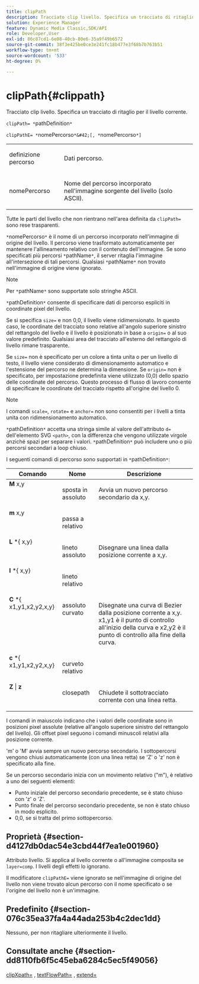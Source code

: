 ```yaml
---
title: clipPath
description: Tracciato clip livello. Specifica un tracciato di ritaglio per il livello corrente.
solution: Experience Manager
feature: Dynamic Media Classic,SDK/API
role: Developer,User
exl-id: 86c87cd1-6e08-40cb-80e6-35a9f49b6572
source-git-commit: 38f3e425be0ce3e241fc18b477e3f68b7b763b51
workflow-type: tm+mt
source-wordcount: '533'
ht-degree: 0%

---
```


# clipPath{#clippath}

Tracciato clip livello. Specifica un tracciato di ritaglio per il livello corrente.

`clipPath= *`pathDefinition`*`

`clipPathE= *`nomePercorso`*&#42;[, *`nomePercorso`*]`

<table id="simpletable_275E2A5FAB804C6388BD110D2ACA3C82"> 
 <tr class="strow"> 
  <td class="stentry"> <p><span class="codeph"> <span class="varname"> definizione percorso</span> </span> </p> </td> 
  <td class="stentry"> <p>Dati percorso. </p></td> 
 </tr> 
 <tr class="strow"> 
  <td class="stentry"> <p><span class="codeph"> <span class="varname"> nomePercorso</span></span> </p> </td> 
  <td class="stentry"> <p>Nome del percorso incorporato nell'immagine sorgente del livello (solo ASCII). </p></td> 
 </tr> 
</table>

Tutte le parti del livello che non rientrano nell&#39;area definita da `clipPath=` sono rese trasparenti.

`*`nomePercorso`*` è il nome di un percorso incorporato nell&#39;immagine di origine del livello. Il percorso viene trasformato automaticamente per mantenere l&#39;allineamento relativo con il contenuto dell&#39;immagine. Se sono specificati più percorsi `*`pathName`*`, il server ritaglia l&#39;immagine all&#39;intersezione di tali percorsi. Qualsiasi `*`pathName`*` non trovato nell&#39;immagine di origine viene ignorato.

>[!NOTE]
>
>Per `*`pathName`*` sono supportate solo stringhe ASCII.

`*`pathDefinition`*` consente di specificare dati di percorso espliciti in coordinate pixel del livello.

Se si specifica `size=` e non 0,0, il livello viene ridimensionato. In questo caso, le coordinate del tracciato sono relative all&#39;angolo superiore sinistro del rettangolo del livello e il livello è posizionato in base a `origin=` o al suo valore predefinito. Qualsiasi area del tracciato all&#39;esterno del rettangolo di livello rimane trasparente.

Se `size=` non è specificato per un colore a tinta unita o per un livello di testo, il livello viene considerato di dimensionamento automatico e l&#39;estensione del percorso ne determina la dimensione. Se `origin=` non è specificato, per impostazione predefinita viene utilizzato (0,0) dello spazio delle coordinate del percorso. Questo processo di flusso di lavoro consente di specificare le coordinate del tracciato rispetto all&#39;origine del livello 0.

>[!NOTE]
>
>I comandi `scale=`, `rotate=` e `anchor=` non sono consentiti per i livelli a tinta unita con ridimensionamento automatico.

`*`pathDefinition`*` accetta una stringa simile al valore dell&#39;attributo `d=` dell&#39;elemento SVG `<path>`, con la differenza che vengono utilizzate virgole anziché spazi per separare i valori. `*`pathDefinition`*` può includere uno o più percorsi secondari a loop chiuso.

I seguenti comandi di percorso sono supportati in `*`pathDefinition`*`:

<table id="table_A74DD7A48B1C417D9D4BA46BECEAB981"> 
 <thead> 
  <tr> 
   <th class="entry"> Comando <b></b> </th> 
   <th class="entry"> Nome <b></b> </th> 
   <th class="entry"> Descrizione <b></b> </th> 
  </tr> 
 </thead>
 <tbody> 
  <tr valign="top"> 
   <td> <b> M</b> <span class="varname"> x,y</span> </td> 
   <td> <p> sposta in assoluto </p> </td> 
   <td> <p> Avvia un nuovo percorso secondario da x,y. </p> </td> 
  </tr> 
  <tr valign="top"> 
   <td> <b> m</b> <span class="varname"> x,y</span> </td> 
   <td> <p> passa a relativo </p> </td> 
  </tr> 
  <tr valign="top"> 
   <td> <b> L</b> *{<span class="varname"> x,y</span>} </td> 
   <td> <p> lineto assoluto </p> </td> 
   <td> <p> Disegnare una linea dalla posizione corrente a x,y. </p> </td> 
  </tr> 
  <tr valign="top"> 
   <td> <b> l</b> *{<span class="varname"> x,y</span>} </td> 
   <td> <p> lineto relativo </p> </td> 
  </tr> 
  <tr valign="top"> 
   <td> <b> C</b> *{<span class="varname"> x1,y1,x2,y2,x,y</span>} </td> 
   <td> <p> assoluto curvato </p> </td> 
   <td> <p> Disegnate una curva di Bezier dalla posizione corrente a x,y. x1,y1 è il punto di controllo all'inizio della curva e x2,y2 è il punto di controllo alla fine della curva. </p> </td> 
  </tr> 
  <tr valign="top"> 
   <td> <b> c</b> *{<span class="varname"> x1,y1,x2,y2,x,y</span>} </td> 
   <td> <p> curveto relativo </p> </td> 
  </tr> 
  <tr valign="top"> 
   <td> <b> Z</b> | <b>z</b> </td> 
   <td> <p> closepath </p> </td> 
   <td> <p> Chiudete il sottotracciato corrente con una linea retta. </p> </td> 
  </tr> 
 </tbody> 
</table>

I comandi in maiuscolo indicano che i valori delle coordinate sono in posizioni pixel assolute (relative all&#39;angolo superiore sinistro del rettangolo del livello). Gli offset pixel seguono i comandi minuscoli relativi alla posizione corrente.

&#39;m&#39; o &#39;M&#39; avvia sempre un nuovo percorso secondario. I sottopercorsi vengono chiusi automaticamente (con una linea retta) se &#39;Z&#39; o &#39;z&#39; non è specificato alla fine.

Se un percorso secondario inizia con un movimento relativo (&quot;m&quot;), è relativo a uno dei seguenti elementi:

* Punto iniziale del percorso secondario precedente, se è stato chiuso con &#39;z&#39; o &#39;Z&#39;.
* Punto finale del percorso secondario precedente, se non è stato chiuso in modo esplicito.
* 0,0, se si tratta del primo sottopercorso.

## Proprietà {#section-d4127db0dac54e3cbd44f7ea1e001960}

Attributo livello. Si applica al livello corrente o all&#39;immagine composita se `layer=comp`. I livelli degli effetti lo ignorano.

Il modificatore `clipPathE=` viene ignorato se nell&#39;immagine di origine del livello non viene trovato alcun percorso con il nome specificato o se l&#39;origine del livello non è un&#39;immagine.

## Predefinito {#section-076c35ea37fa4a44ada253b4c2dec1dd}

Nessuno, per non ritagliare ulteriormente il livello.

## Consultate anche {#section-dd8110fb6f5c45eba6284c5ec5f49056}

[clipXpath=](../../../../../is-api/http-ref/image-serving-api-ref/c-http-protocol-reference/c-command-reference/r-clipxpath.md#reference-17e5e4da3e044943af8f963f58a45f53) , [textFlowPath=](../../../../../is-api/http-ref/image-serving-api-ref/c-http-protocol-reference/c-command-reference/r-textflowpath.md#reference-0b8d9493d71342f0b6a64a6d221584ef) , [extend=](../../../../../is-api/http-ref/image-serving-api-ref/c-http-protocol-reference/c-command-reference/r-extend.md#reference-7e9156beb285459d830e2d56782a74ac)
